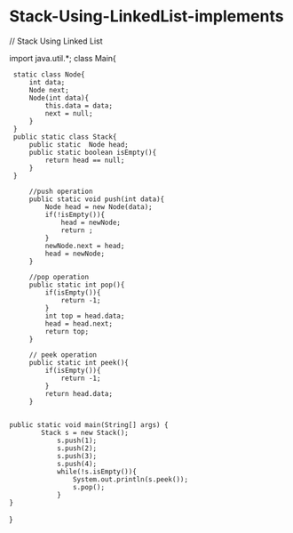 # Stack-Using-LinkedList-implements

//  Stack Using Linked List

import java.util.*;
 class Main{
      
     static class Node{
         int data;
         Node next;
         Node(int data){
             this.data = data;
             next = null;
         }
     }
     public static class Stack{
         public static  Node head;
         public static boolean isEmpty(){
             return head == null;
         }
     }
         
         //push operation
         public static void push(int data){
             Node head = new Node(data);
             if(!isEmpty()){
                 head = newNode;
                 return ;
             }
             newNode.next = head;
             head = newNode;
         }
         
         //pop operation
         public static int pop(){
             if(isEmpty()){
                 return -1;
             }
             int top = head.data;
             head = head.next;
             return top;
         }
         
         // peek operation
         public static int peek(){
             if(isEmpty()){
                 return -1;
             }
             return head.data;
         }
     

	public static void main(String[] args) {
            Stack s = new Stack();
                s.push(1);
                s.push(2);
                s.push(3);
                s.push(4);
                while(!s.isEmpty()){
                    System.out.println(s.peek());
                    s.pop();
                }
	}
}

